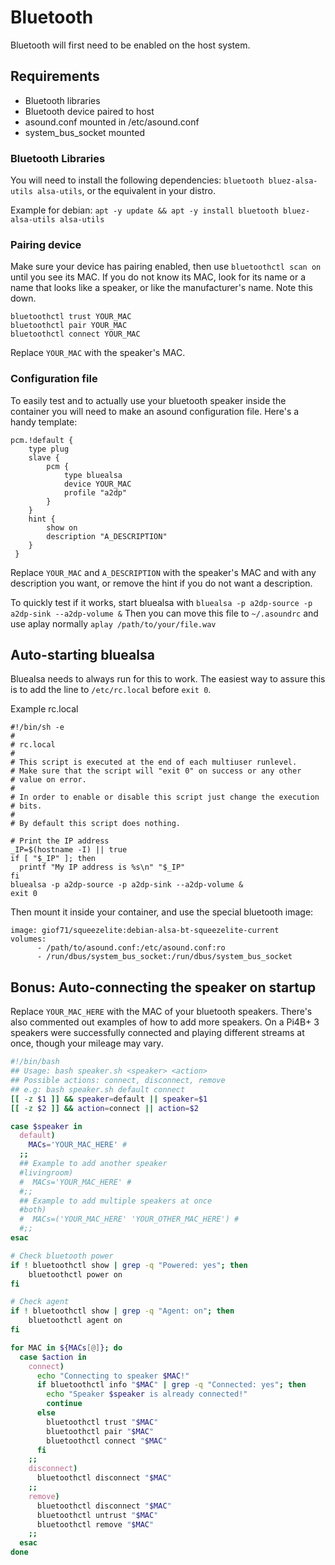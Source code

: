 # Bluetooth

Bluetooth will first need to be enabled on the host system.

## Requirements

- Bluetooth libraries
- Bluetooth device paired to host
- asound.conf mounted in /etc/asound.conf
- system_bus_socket mounted

### Bluetooth Libraries

You will need to install the following dependencies: `bluetooth bluez-alsa-utils alsa-utils`, or the equivalent in your distro.

Example for debian:
`apt -y update && apt -y install bluetooth bluez-alsa-utils alsa-utils`

### Pairing device

Make sure your device has pairing enabled, then use `bluetoothctl scan on` until you see its MAC. If you do not know its MAC, look for its name or a name that looks like a speaker, or like the manufacturer's name. Note this down.

```text
bluetoothctl trust YOUR_MAC
bluetoothctl pair YOUR_MAC
bluetoothctl connect YOUR_MAC
```

Replace `YOUR_MAC` with the speaker's MAC.

### Configuration file

To easily test and to actually use your bluetooth speaker inside the container you will need to make an asound configuration file. Here's a handy template:

```text
pcm.!default {
    type plug
    slave {
        pcm {
            type bluealsa
            device YOUR_MAC
            profile "a2dp"
        }
    }
    hint {
        show on
        description "A_DESCRIPTION"
    }
 }
```

Replace `YOUR_MAC` and `A_DESCRIPTION` with the speaker's MAC and with any description you want, or remove the hint if you do not want a description.

To quickly test if it works, start bluealsa with
`bluealsa -p a2dp-source -p a2dp-sink --a2dp-volume &`
Then you can move this file to `~/.asoundrc` and use aplay normally
`aplay /path/to/your/file.wav`

## Auto-starting bluealsa

Bluealsa needs to always run for this to work. The easiest way to assure this is to add the line to `/etc/rc.local` before `exit 0`.

Example rc.local

```text
#!/bin/sh -e
#
# rc.local
#
# This script is executed at the end of each multiuser runlevel.
# Make sure that the script will "exit 0" on success or any other
# value on error.
#
# In order to enable or disable this script just change the execution
# bits.
#
# By default this script does nothing.

# Print the IP address
_IP=$(hostname -I) || true
if [ "$_IP" ]; then
  printf "My IP address is %s\n" "$_IP"
fi
bluealsa -p a2dp-source -p a2dp-sink --a2dp-volume &
exit 0
```

Then mount it inside your container, and use the special bluetooth image:

```text
image: giof71/squeezelite:debian-alsa-bt-squeezelite-current
volumes:
      - /path/to/asound.conf:/etc/asound.conf:ro
      - /run/dbus/system_bus_socket:/run/dbus/system_bus_socket  
```

## Bonus: Auto-connecting the speaker on startup

Replace `YOUR_MAC_HERE` with the MAC of your bluetooth speakers. There's also commented out examples of how to add more speakers. On a Pi4B+ 3 speakers were successfully connected and playing different streams at once, though your mileage may vary.

```bash
#!/bin/bash
## Usage: bash speaker.sh <speaker> <action>
## Possible actions: connect, disconnect, remove  
## e.g: bash speaker.sh default connect
[[ -z $1 ]] && speaker=default || speaker=$1
[[ -z $2 ]] && action=connect || action=$2

case $speaker in
  default)
    MACs='YOUR_MAC_HERE' # 
  ;;
  ## Example to add another speaker 
  #livingroom)
  #  MACs='YOUR_MAC_HERE' # 
  #;;
  ## Example to add multiple speakers at once
  #both)
  #  MACs=('YOUR_MAC_HERE' 'YOUR_OTHER_MAC_HERE') # 
  #;;
esac

# Check bluetooth power
if ! bluetoothctl show | grep -q "Powered: yes"; then
    bluetoothctl power on
fi

# Check agent 
if ! bluetoothctl show | grep -q "Agent: on"; then
    bluetoothctl agent on
fi

for MAC in ${MACs[@]}; do
  case $action in
    connect)
      echo "Connecting to speaker $MAC!"
      if bluetoothctl info "$MAC" | grep -q "Connected: yes"; then
        echo "Speaker $speaker is already connected!"
        continue
      else
        bluetoothctl trust "$MAC"
        bluetoothctl pair "$MAC"
        bluetoothctl connect "$MAC"
      fi
    ;;
    disconnect)
      bluetoothctl disconnect "$MAC"
    ;;
    remove)
      bluetoothctl disconnect "$MAC"
      bluetoothctl untrust "$MAC"
      bluetoothctl remove "$MAC"
    ;;
  esac
done
```
